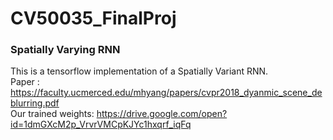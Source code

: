 # CV50035_FinalProj


### Spatially Varying RNN
This is a tensorflow implementation of a Spatially Variant RNN. </br>
Paper : https://faculty.ucmerced.edu/mhyang/papers/cvpr2018_dyanmic_scene_deblurring.pdf </br>
Our trained weights: https://drive.google.com/open?id=1dmGXcM2p_VrvrVMCpKJYc1hxqrf_iqFq

